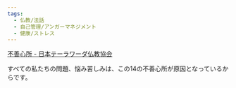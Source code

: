 ```yaml
---
tags:
  - 仏教/法話
  - 自己管理/アンガーマネジメント
  - 健康/ストレス
---
```

[不善心所 - 日本テーラワーダ仏教協会](https://j-theravada.com/world/keyword/keyword-09/)

すべての私たちの問題、悩み苦しみは、この14の不善心所が原因となっているからです。

